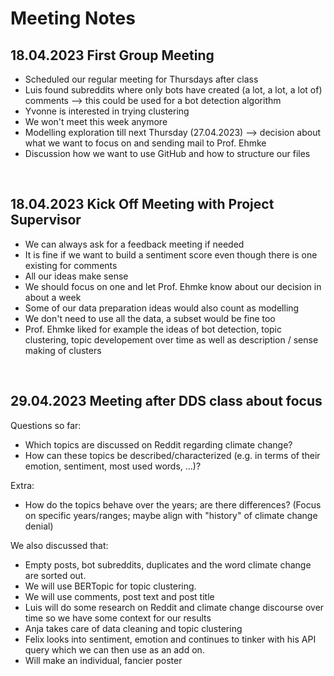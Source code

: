 # Meeting Notes

## 18.04.2023 First Group Meeting
- Scheduled our regular meeting for Thursdays after class
- Luis found subreddits where only bots have created (a lot, a lot, a lot of) comments --> this could be used for a bot detection algorithm
- Yvonne is interested in trying clustering
- We won't meet this week anymore
- Modelling exploration till next Thursday (27.04.2023) --> decision about what we want to focus on and sending mail to Prof. Ehmke
- Discussion how we want to use GitHub and how to structure our files

<br/>

## 18.04.2023 Kick Off Meeting with Project Supervisor
- We can always ask for a feedback meeting if needed
- It is fine if we want to build a sentiment score even though there is one existing for comments
- All our ideas make sense 
- We should focus on one and let Prof. Ehmke know about our decision in about a week
- Some of our data preparation ideas would also count as modelling
- We don't need to use all the data, a subset would be fine too
- Prof. Ehmke liked for example the ideas of bot detection, topic clustering, topic developement over time as well as description / sense making of clusters

<br/>

## 29.04.2023 Meeting after DDS class about focus
Questions so far:
- Which topics are discussed on Reddit regarding climate change?
- How can these topics be described/characterized (e.g. in terms of their emotion, sentiment, most used words, ...)?

Extra:
- How do the topics behave over the years; are there differences? (Focus on specific years/ranges; maybe align with "history" of climate change denial)

We also discussed that:
- Empty posts, bot subreddits, duplicates and the word climate change are sorted out.
- We will use BERTopic for topic clustering.
- We will use comments, post text and post title
- Luis will do some research on Reddit and climate change discourse over time so we have some context for our results
- Anja takes care of data cleaning and topic clustering
- Felix looks into sentiment, emotion and continues to tinker with his API query which we can then use as an add on.
- Will make an individual, fancier poster

